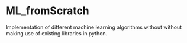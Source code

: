 # ML_fromScratch

Implementation of different machine learning algorithms without without making use of existing libraries in python.
